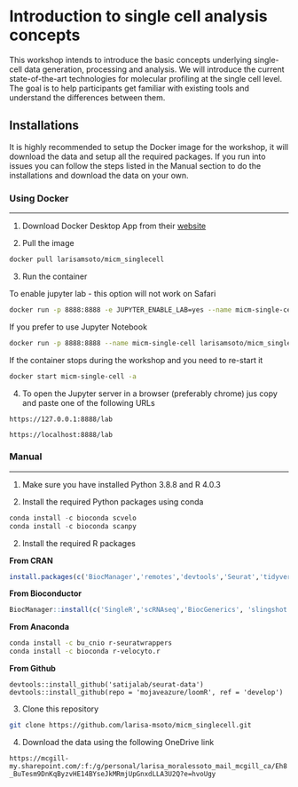 # Introduction to single cell analysis concepts

This workshop intends to introduce the basic concepts underlying single-cell data generation, processing and analysis. We will introduce the current state-of-the-art technologies for molecular profiling at the single cell level. The goal is to help participants get familiar with existing tools and understand the differences between them. 

## Installations

It is highly recommended to setup the Docker image for the workshop, it will download the data and setup all the required packages. If you run into issues you can follow the steps listed in the Manual section to do the installations and download the data on your own.

### Using Docker

---

1. Download Docker Desktop App from their [website](https://www.docker.com/products/docker-desktop)

2. Pull the image

```bash
docker pull larisamsoto/micm_singlecell
```
3. Run the container 

To enable jupyter lab - this option will not work on Safari

```bash
docker run -p 8888:8888 -e JUPYTER_ENABLE_LAB=yes --name micm-single-cell larisamsoto/micm_singlecell
```

If you prefer to use Jupyter Notebook

```bash
docker run -p 8888:8888 --name micm-single-cell larisamsoto/micm_singlecell
```

If the container stops during the workshop and you need to re-start it

```bash
docker start micm-single-cell -a
```

4. To open the Jupyter server in a browser (preferably chrome) jus copy and paste one of the following URLs

``
https://127.0.0.1:8888/lab 
``

``
https://localhost:8888/lab 
``

### Manual

---

1. Make sure you have installed Python 3.8.8 and R 4.0.3

2. Install the required Python packages using conda

```python
conda install -c bioconda scvelo 
conda install -c bioconda scanpy 
```

2. Install the required R packages 

**From CRAN**

```r
install.packages(c('BiocManager','remotes','devtools','Seurat','tidyverse','gprofiler2','data.table','patchwork','viridis','ggsci'))
```

**From Bioconductor**

```r
BiocManager::install(c('SingleR','scRNAseq','BiocGenerics', 'slingshot','limma','TENxBrainData')))
```

**From Anaconda**

```bash
conda install -c bu_cnio r-seuratwrappers 
conda install -c bioconda r-velocyto.r 
```

**From Github**

```
devtools::install_github('satijalab/seurat-data')
devtools::install_github(repo = 'mojaveazure/loomR', ref = 'develop')
```

3. Clone this repository

```bash
git clone https://github.com/larisa-msoto/micm_singlecell.git
```

4. Download the data using the following OneDrive link 

``
https://mcgill-my.sharepoint.com/:f:/g/personal/larisa_moralessoto_mail_mcgill_ca/Eh8_BuTesm9DnKqByzvHE14BYseJkMRmjUpGnxdLLA3U2Q?e=hvoUgy
``




